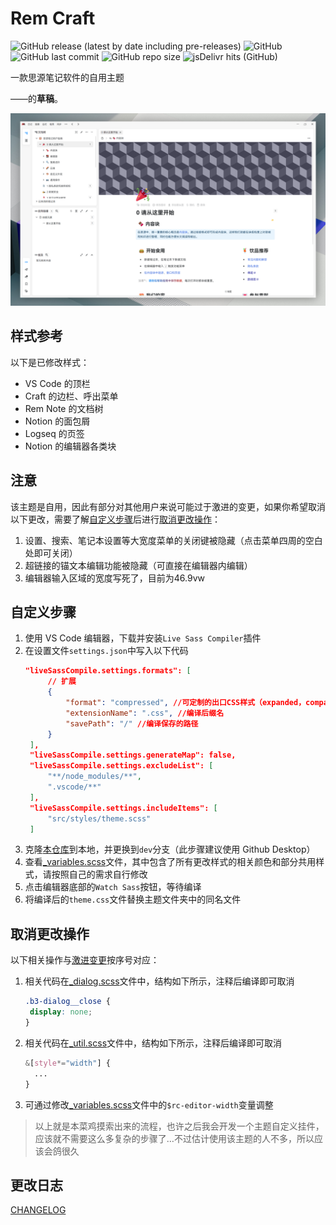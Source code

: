 # Rem Craft

![GitHub release (latest by date including pre-releases)](https://img.shields.io/github/release/zqhjl/Rem-Craft?include_prereleases)
![GitHub](https://img.shields.io/github/license/zqhjl/Rem-Craft)
![GitHub last commit](https://img.shields.io/github/last-commit/zqhjl/Rem-Craft)
![GitHub repo size](https://img.shields.io/github/repo-size/zqhjl/Rem-Craft)
![jsDelivr hits (GitHub)](https://img.shields.io/jsdelivr/gh/hy/zqhjl/Rem-Craft?label=hits)

一款思源笔记软件的自用主题

——的**草稿**。

![预览图](preview.png)

## 样式参考

以下是已修改样式：

- VS Code 的顶栏
- Craft 的边栏、呼出菜单
- Rem Note 的文档树
- Notion 的面包屑
- Logseq 的页签
- Notion 的编辑器各类块

## 注意

该主题是自用，因此有部分对其他用户来说可能过于激进的变更，如果你希望取消以下更改，需要了解[自定义步骤](#自定义步骤)后进行[取消更改操作](#取消更改操作)：

1. 设置、搜索、笔记本设置等大宽度菜单的关闭键被隐藏（点击菜单四周的空白处即可关闭）
2. 超链接的锚文本编辑功能被隐藏（可直接在编辑器内编辑）
3. 编辑器输入区域的宽度写死了，目前为46.9vw

## 自定义步骤

1. 使用 VS Code 编辑器，下载并安装`Live Sass Compiler`插件
2. 在设置文件`settings.json`中写入以下代码
   ```json
   "liveSassCompile.settings.formats": [
        // 扩展
        {
            "format": "compressed", //可定制的出口CSS样式（expanded，compact，compressed，nested）
            "extensionName": ".css", //编译后缀名
            "savePath": "/" //编译保存的路径
        }
    ],
    "liveSassCompile.settings.generateMap": false,
    "liveSassCompile.settings.excludeList": [
        "**/node_modules/**",
        ".vscode/**"
    ],
    "liveSassCompile.settings.includeItems": [
        "src/styles/theme.scss"
    ]
   ```
3. 克隆[本仓库](https://github.com/zqhjl/Rem-Craft)到本地，并更换到`dev`分支（此步骤建议使用 Github Desktop）
4. 查看[_variables.scss](/src/styles/components/_variables.scss)文件，其中包含了所有更改样式的相关颜色和部分共用样式，请按照自己的需求自行修改
5. 点击编辑器底部的`Watch Sass`按钮，等待编译
6. 将编译后的`theme.css`文件替换主题文件夹中的同名文件

## 取消更改操作

以下相关操作与[激进变更](#注意)按序号对应：

1. 相关代码在[_dialog.scss](/src/styles/components/surface/_dialog.scss)文件中，结构如下所示，注释后编译即可取消
     ```css
    .b3-dialog__close {
      display: none;
    }
    ```
2. 相关代码在[_util.scss](src/styles/components/editor/_util.scss)文件中，结构如下所示，注释后编译即可取消
    ```css
    &[style*="width"] {
      ...
    }
    ```
3. 可通过修改[_variables.scss](/src/styles/components/_variables.scss)文件中的`$rc-editor-width`变量调整

> 以上就是本菜鸡摸索出来的流程，也许之后我会开发一个主题自定义挂件，应该就不需要这么多复杂的步骤了…不过估计使用该主题的人不多，所以应该会鸽很久

## 更改日志

[CHANGELOG](src/docs/CHANGELOG.md)